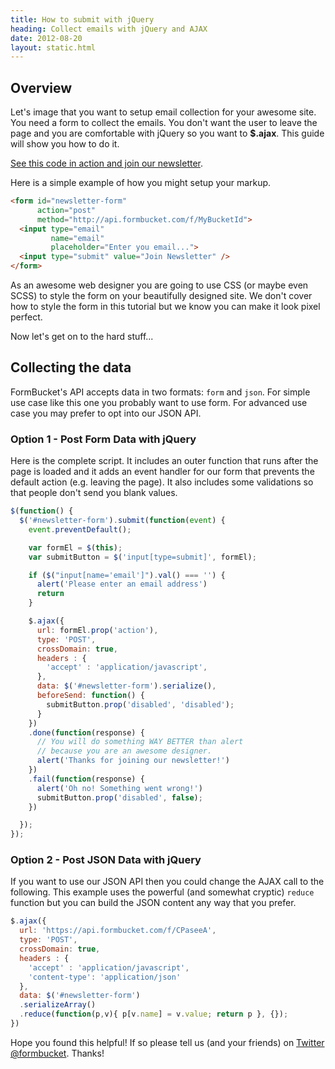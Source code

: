 ```yaml
---
title: How to submit with jQuery
heading: Collect emails with jQuery and AJAX
date: 2012-08-20
layout: static.html
---
```

## Overview

Let's image that you want to setup email collection for your awesome site. You need a form to collect the emails. You don't want the user to leave the page and you are comfortable with jQuery so you want to **$.ajax**. This guide will show you how to do it.

[See this code in action and join our newsletter](/newsletter/).

Here is a simple example of how you might setup your markup.

```html
<form id="newsletter-form"
      action="post"
      method="http://api.formbucket.com/f/MyBucketId">
  <input type="email"
         name="email"
         placeholder="Enter you email...">
  <input type="submit" value="Join Newsletter" />
</form>
```

As an awesome web designer you are going to use CSS (or maybe even SCSS) to style the form on your beautifully designed site. We don't cover how to style the form in this tutorial but we know you can make it look pixel perfect.

Now let's get on to the hard stuff...

## Collecting the data

FormBucket's API accepts data in two formats: `form` and `json`. For simple use case like this one you probably want to use form. For advanced use case you may prefer to opt into our JSON API.

### Option 1 - Post Form Data with jQuery

Here is the complete script. It includes an outer function that runs after the
page is loaded and it adds an event handler for our form that prevents the default
action (e.g. leaving the page). It also includes some validations so that people
don't send you blank values.

```js
$(function() {
  $('#newsletter-form').submit(function(event) {
    event.preventDefault();

    var formEl = $(this);
    var submitButton = $('input[type=submit]', formEl);

    if ($("input[name='email']").val() === '') {
      alert('Please enter an email address')
      return
    }

    $.ajax({
      url: formEl.prop('action'),
      type: 'POST',
      crossDomain: true,
      headers : {
        'accept' : 'application/javascript',
      },
      data: $('#newsletter-form').serialize(),
      beforeSend: function() {
        submitButton.prop('disabled', 'disabled');
      }
    })
    .done(function(response) {
      // You will do something WAY BETTER than alert
      // because you are an awesome designer.
      alert('Thanks for joining our newsletter!')
    })
    .fail(function(response) {
      alert('Oh no! Something went wrong!')
      submitButton.prop('disabled', false);
    })

  });
});
```

### Option 2 - Post JSON Data with jQuery

If you want to use our JSON API then you could change the AJAX call to the following. This example uses the powerful (and somewhat cryptic) `reduce` function but you can build the JSON content any way that you prefer.

```js
$.ajax({
  url: 'https://api.formbucket.com/f/CPaseeA',
  type: 'POST',
  crossDomain: true,
  headers : {
    'accept' : 'application/javascript',
    'content-type': 'application/json'
  },
  data: $('#newsletter-form')
  .serializeArray()
  .reduce(function(p,v){ p[v.name] = v.value; return p }, {});
})
```

Hope you found this helpful! If so please tell us (and your friends) on [Twitter @formbucket](https://twitter.com/FormBucket). Thanks!
